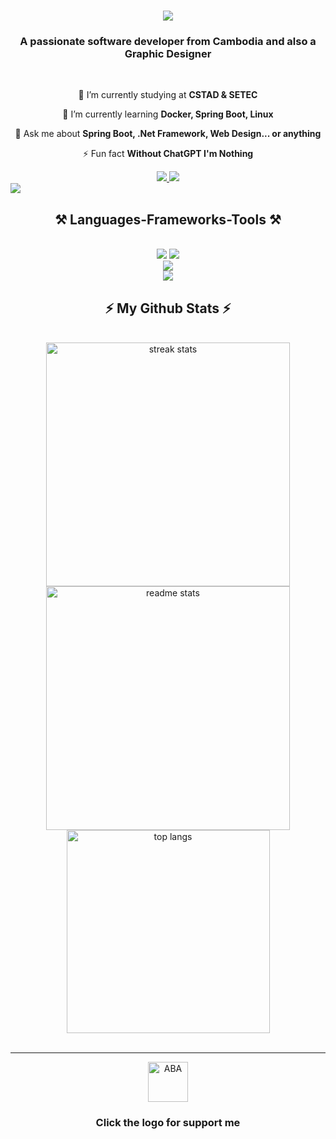 <h1 align="center">
    <img src="https://readme-typing-svg.herokuapp.com/?font=Righteous&size=35&center=true&vCenter=true&width=500&height=70&duration=4000&lines=👋🏻+Welcome+To+My+Profile+👋🏻;+I'm+Thoeng+Mengseu!;"/>
</h1>

<h3 align="center">A passionate software developer from Cambodia and also a Graphic Designer </h3>

<br/>

<div align="center">
 
 🔭 I’m currently studying at **CSTAD & SETEC**
 
 🌱 I’m currently learning **Docker, Spring Boot, Linux**

💬 Ask me about **Spring Boot, .Net Framework, Web Design... or anything**

⚡ Fun fact **Without ChatGPT I'm Nothing** 
 </div>
 
<div align="center"> 
  <a href="mailto:mengseu2004@gmail.com">
    <img src="https://img.shields.io/badge/Gmail-333333?style=for-the-badge&logo=gmail&logoColor=red" />
  </a>
  <a href="https://github.com/MengseuThoeng" target="_blank">
     <img src="https://img.shields.io/badge/Portfolio-FF5722?style=for-the-badge&logo=todoist&logoColor=white" target="_blank" /> <!-- sqlite, safari, google-chrome are other good icon options -->
  </a>
</div>

 <img src="https://user-images.githubusercontent.com/73097560/115834477-dbab4500-a447-11eb-908a-139a6edaec5c.gif"/>
 
<h2 align="center">⚒️ Languages-Frameworks-Tools ⚒️</h2>
<br/>
<div align="center">
    <img src="https://skillicons.dev/icons?i=react,bootstrap,mui,html,css,vscode,github,figma,tailwind,git,discord,ai,docker,dotnet" />
    <img src="https://skillicons.dev/icons?i=nodejs,javascript,typescript,cpp,cs,java,nextjs,mysql,idea,ps,pr,postman,ae" /><br>
    <img src="https://skillicons.dev/icons?i=gradle,linux,postgres,ubuntu,visualstudio,windows,wordpress,vite,gmail,php,spring" /><br>
 <img src="https://skillicons.dev/icons?i=autocad,gitlab,nginx,vercel,sketchup,stackoverflow" />
</div>



<h2 align="center">⚡ My Github Stats ⚡</h2>
<br>
<div align=center>
  <img width=390 src="https://github-readme-streak-stats-salesp07.vercel.app/?user=MengseuThoeng&count_private=true&theme=react&border_radius=10" alt="streak stats"/>
  <img width=390 src="https://github-readme-stats-salesp07.vercel.app/api?username=MengseuThoeng&count_private=true&show_icons=true&theme=react&rank_icon=github&border_radius=10" alt="readme stats" />
  <br/>
  <img width=325 align="center" src="https://github-readme-stats-salesp07.vercel.app/api/top-langs/?username=MengseuThoeng&hide=HTML&langs_count=8&layout=compact&theme=react&border_radius=10&size_weight=0.5&count_weight=0.5&exclude_repo=github-readme-stats" alt="top langs" />
    
</div>
<br/>
<hr/>
<div align="center">
<a href='https://pay.ababank.com/fa1GEbRAx9KmdPG18' target='_blank'><img height='64' style='border:0px;height:64px;' src='https://cdn6.aptoide.com/imgs/2/a/6/2a6b391e2053870eac06539bd99d51a6_icon.png' border='0' alt='ABA' /></a>
    <h3>Click the logo for support me</h3>
</div>
<br/>
